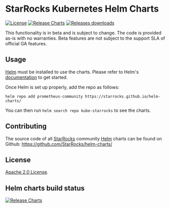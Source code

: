 # StarRocks Kubernetes Helm Charts
[![License](https://img.shields.io/badge/License-Apache%202.0-blue.svg)](https://opensource.org/licenses/Apache-2.0) [![Release Charts](https://img.shields.io/github/release/StarRocks/helm-charts.svg)](https://github.com/StarRocks/helm-charts/releases) [![Releases downloads](https://img.shields.io/github/downloads/StarRocks/helm-charts/total.svg)](https://github.com/StarRocks/helm-charts/releases)

This functionality is in beta and is subject to change. The code is provided as-is with no warranties.  Beta features are not subject to the support SLA of official GA features.

## Usage

[Helm](https://helm.sh) must be installed to use the charts.
Please refer to Helm's [documentation](https://helm.sh/docs/) to get started.

Once Helm is set up properly, add the repo as follows:

```console
helm repo add prometheus-community https://starrocks.github.io/helm-charts/
```

You can then run `helm search repo kube-starrocks` to see the charts.

## Contributing

The source code of all [StarRocks](https://www.starrocks.io/) community [Helm](https://helm.sh) charts can be found on Github: <https://github.com/StarRocks/helm-charts/>

## License

<!-- Keep full URL links to repo files because this README syncs from main to gh-pages.  -->
[Apache 2.0 License](https://github.com/prometheus-community/helm-charts/blob/main/LICENSE).

## Helm charts build status

[![Release Charts](https://img.shields.io/github/release/StarRocks/helm-charts.svg)](https://github.com/StarRocks/helm-charts/releases)